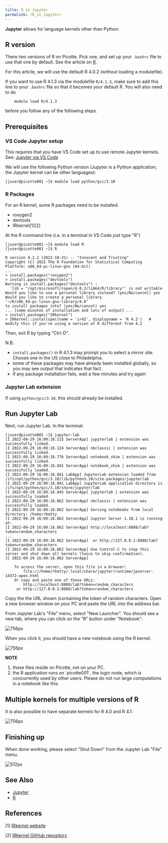 ```yaml
---
title: R in Jupyter
permalink: /R_in_Jupyter/
---
```


**Jupyter** allows for language kernels other than Python.

R version
---------

There two versions of R on Picotte. Pick one, and set up your `.bashrc`
file to use that one by default. See the article on [R](/R "wikilink").

For this article, we will use the default R 4.0.2 (without loading a
modulefile).

If you want to use R 4.1.3 via the modulefile `R/4.1.3`, make sure to
add this line to your `.bashrc` file so that it becomes your default R.
You will also need to do

``` text
    module load R/4.1.3
```

before you follow any of the following steps.

Prerequisites
-------------

### VS Code Jupyter setup

This requires that you have VS Code set up to use remote Jupyter
kernels. See: [Jupyter via VS Code](/Jupyter_via_VS_Code "wikilink")

We will use the following Python version (Jupyter is a Python
application; the Jupyter kernel can be other languages):

``` text
[juser@picotte001 ~]$ module load python/gcc/3.10
```

### R Packages

For an R kernel, some R packages need to be installed.

-   roxygen2
-   devtools
-   IRkernel[1][2]

At the R command line (i.e. in a terminal in VS Code just type
"R<ENTER>")

``` text
[juser@picotte001 ~]$ module load R
[juser@picotte001 ~]$ R

R version 4.2.2 (2022-10-31) -- "Innocent and Trusting"
Copyright (C) 2022 The R Foundation for Statistical Computing
Platform: x86_64-pc-linux-gnu (64-bit)
...
> install.packages("roxygen2")
> install.packages("devtools")
Warning in install.packages("devtools") :
  'lib = "/opt/microsoft/ropen/4.0.2/lib64/R/library"' is not writable
Would you like to use a personal library instead? (yes/No/cancel) yes
Would you like to create a personal library
‘~/R/x86_64-pc-linux-gnu-library/4.0’
to install packages into? (yes/No/cancel) yes
... [some minutes of installation and lots of output] ...
> install.packages("IRkernel")
> IRkernel::installspec(name = 'ir42', displayname = 'R 4.2')   # modify this if you're using a version of R different from 4.2
```

Then, exit R by typing "Ctrl-D".

N.B.

-   `install.packages()` in R 4.1.3 may prompt you to select a mirror
    site. Choose one in the US close to Philadelphia.
-   some of these packages may have already been installed globally, so
    you may see output that indicates that fact.
-   if any package installation fails, wait a few minutes and try again

### Jupyter Lab extension

If using `python/gcc/3.10`, this should already be installed.

Run Jupyter Lab
---------------

Next, run Jupyter Lab. In the terminal:

``` text
[juser@picotte001 ~]$ jupyter-lab
[I 2022-09-29 16:09:18.115 ServerApp] jupyterlab | extension was successfully linked.
[I 2022-09-29 16:09:18.124 ServerApp] nbclassic | extension was successfully linked.
[I 2022-09-29 16:09:18.776 ServerApp] notebook_shim | extension was successfully linked.
[I 2022-09-29 16:09:18.841 ServerApp] notebook_shim | extension was successfully loaded.
[I 2022-09-29 16:09:18.841 LabApp] JupyterLab extension loaded from /ifs/opt/python/gcc/3.10/lib/python3.10/site-packages/jupyterlab
[I 2022-09-29 16:09:18.841 LabApp] JupyterLab application directory is /ifs/opt/python/gcc/3.10/share/jupyter/lab
[I 2022-09-29 16:09:18.845 ServerApp] jupyterlab | extension was successfully loaded.
[I 2022-09-29 16:09:18.862 ServerApp] nbclassic | extension was successfully loaded.
[I 2022-09-29 16:09:18.862 ServerApp] Serving notebooks from local directory: /home/rbatty
[I 2022-09-29 16:09:18.862 ServerApp] Jupyter Server 1.18.1 is running at:
[I 2022-09-29 16:09:18.862 ServerApp] http://localhost:8888/lab?token=random_characters
...
[I 2022-09-29 16:09:18.862 ServerApp]  or http://127.0.0.1:8888/lab?token=random_characters
[I 2022-09-29 16:09:18.862 ServerApp] Use Control-C to stop this server and shut down all kernels (twice to skip confirmation).
[C 2022-09-29 16:09:18.882 ServerApp]

    To access the server, open this file in a browser:
        file:///home/rbatty/.local/share/jupyter/runtime/jpserver-14372-open.html
    Or copy and paste one of these URLs:
        http://localhost:8888/lab?token=random_characters
     or http://127.0.0.1:8888/lab?token=random_characters
```

Copy the the URL shown (containing the token of random characters. Open
a new browser window on your PC and paste the URL into the address bar.

From Jupyter Lab's "File" menu, select "New Launcher". You should see a
new tab, where you can click on the "R" button under "Notebook":

![756px](/Jupyter_Lab_launcher_showing_R_kernel.png "wikilink")

When you click it, you should have a new notebook using the R kernel.

![756px](/Jupyter_notebook_with_R_kernel_plot_example.png "wikilink")

**NOTE**

1.  these files reside on Picotte, not on your PC.
2.  the R application runs on \`picotte001\`, the login node, which is
    concurrently used by other users. Please do not run large
    computations in a notebook like this.

Multiple kernels for multiple versions of R
-------------------------------------------

It is also possible to have separate kernels for R 4.0 and R 4.1:

![756px](/Jupyter_Lab_with_two_R_kernels.png "wikilink")

Finishing up
------------

When done working, please select "Shut Down" from the Jupyter Lab "File"
menu.

![512px](/Shut_down_Jupyter_Lab.png "wikilink")

See Also
--------

-   [Jupyter](/Jupyter "wikilink")
-   [R](/R "wikilink")

References
----------

<references/>

[1] [IRkernel website](https://irkernel.github.io/)

[2] [IRkernel GitHub repository](https://github.com/IRkernel/IRkernel)